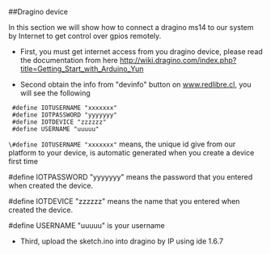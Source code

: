##Dragino device

In this section we will show how to connect a dragino ms14 to our system by Internet to get control over gpios remotely.

- First, you must get internet access from you dragino device, please read the documentation from here http://wiki.dragino.com/index.php?title=Getting_Start_with_Arduino_Yun

- Second obtain the info from "devinfo" button on www.redlibre.cl, you will see the following
```
 #define IOTUSERNAME "xxxxxxx"
 #define IOTPASSWORD "yyyyyyy"
 #define IOTDEVICE "zzzzzz"
 #define USERNAME "uuuuu"
```

`\#define IOTUSERNAME "xxxxxxx"` means, the unique id give from our platform to your device, is automatic generated when you create a device first time

\#define IOTPASSWORD "yyyyyyy" means the password that you entered when created the device.

\#define IOTDEVICE "zzzzzz" means the name that you entered when created the device.

\#define USERNAME "uuuuu" is your username





- Third, upload the sketch.ino into dragino by IP using ide 1.6.7
